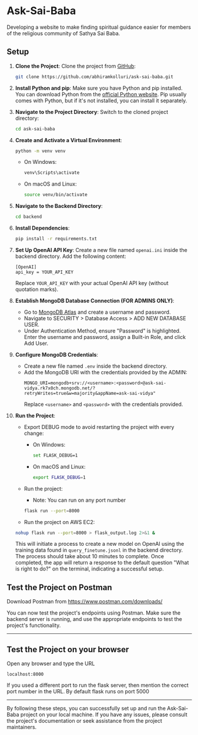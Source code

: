 # Ask-Sai-Baba

Developing a website to make finding spiritual guidance easier for members of the religious community of Sathya Sai Baba.

## Setup

1. **Clone the Project**:
   Clone the project from [GitHub](https://github.com/abhiramkolluri/ask-sai-baba.git):
   ```bash
   git clone https://github.com/abhiramkolluri/ask-sai-baba.git
   ```

2. **Install Python and pip**:
   Make sure you have Python and pip installed. You can download Python from the [official Python website](https://www.python.org/). Pip usually comes with Python, but if it's not installed, you can install it separately.

3. **Navigate to the Project Directory**:
   Switch to the cloned project directory:
   ```bash
   cd ask-sai-baba
   ```

4. **Create and Activate a Virtual Environment**:
   ```bash
   python -m venv venv
   ```
   - On Windows:
     ```bash
     venv\Scripts\activate
     ```
   - On macOS and Linux:
     ```bash
     source venv/bin/activate
     ```

5. **Navigate to the Backend Directory**:
   ```bash
   cd backend
   ```

6. **Install Dependencies**:
   ```bash
   pip install -r requirements.txt
   ```

7. **Set Up OpenAI API Key**:
   Create a new file named `openai.ini` inside the backend directory. Add the following content:
   ```
   [OpenAI]
   api_key = YOUR_API_KEY
   ```
   Replace `YOUR_API_KEY` with your actual OpenAI API key (without quotation marks).

8. **Establish MongoDB Database Connection (FOR ADMINS ONLY)**:
   - Go to [MongoDB Atlas](https://cloud.mongodb.com/) and create a username and password.
   - Navigate to SECURITY > Database Access > ADD NEW DATABASE USER.
   - Under Authentication Method, ensure "Password" is highlighted. Enter the username and password, assign a Built-in Role, and click Add User.

9. **Configure MongoDB Credentials**:
   - Create a new file named `.env` inside the backend directory.
   - Add the MongoDB URI with the credentials provided by the ADMIN:
     ```
     MONGO_URI=mongodb+srv://<username>:<password>@ask-sai-vidya.rk7x0ch.mongodb.net/?retryWrites=true&w=majority&appName=ask-sai-vidya"
     ```
     Replace `<username>` and `<password>` with the credentials provided.

10. **Run the Project**:
    - Export DEBUG mode to avoid restarting the project with every change:
      - On Windows:
        ```bash
        set FLASK_DEBUG=1
        ```
      - On macOS and Linux:
        ```bash
        export FLASK_DEBUG=1
        ```

    - Run the project:
      - Note: You can run on any port number
      ```bash
      flask run --port=8000
      ```
     - Run the project on AWS EC2:
      ```bash
      nohup flask run --port=8000 > flask_output.log 2>&1 &
      ```

    This will initiate a process to create a new model on OpenAI using the training data found in `query_finetune.jsonl` in the backend directory. The process should take about 10 minutes to complete. Once completed, the app will return a response to the default question "What is right to do?" on the terminal, indicating a successful setup.

## Test the Project on Postman
Download Postman from https://www.postman.com/downloads/

You can now test the project's endpoints using Postman. Make sure the backend server is running, and use the appropriate endpoints to test the project's functionality.

---
## Test the Project on your browser
   Open any browser and type the URL
   ```
   localhost:8000
   ```
If you used a different port to run the flask server, then mention the correct port number in the URL. By default flask runs on port 5000

---
By following these steps, you can successfully set up and run the Ask-Sai-Baba project on your local machine. If you have any issues, please consult the project's documentation or seek assistance from the project maintainers.
